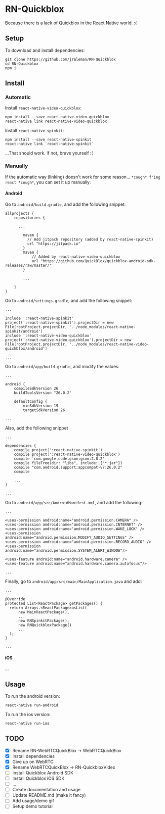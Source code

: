 # RN-Quickblox

Because there is a lack of Quickblox in the React Native world. :(

## Setup

To download and install dependencies:

```
git clone https://github.com/jraleman/RN-Quickblox
cd RN-Quickblox
npm i
```

## Install

### Automatic

Install `react-native-video-quickblox`:

```
npm install --save react-native-video-quickblox
react-native link react-native-video-quickblox
```

Install `react-native-spinkit`:

```
npm install --save react-native-spinkit
react-native link `react-native-spinkit`
```

...That should work. If not, brave yourself :(

### Manually

If the automatic way (linking) doesn't work for some reason... ``*cough* f'ing react *cough*``, you can set it up manually:

#### Android

Go to `android/build.gradle`, and add the following snippet:

```
allprojects {
    repositories {

      ...

        maven {
          // Add jitpack repository (added by react-native-spinkit)
          url "https://jitpack.io"
        }
        maven {
            // Added by react-native-video-quickblox
            url "https://github.com/QuickBlox/quickblox-android-sdk-releases/raw/master/"
        }

        ...

    }
}
```

Go to `android/settings.gradle`, and add the following snippet:

```
...

include ':react-native-spinkit'
project(':react-native-spinkit').projectDir = new File(rootProject.projectDir, '../node_modules/react-native-spinkit/android')
include ':react-native-video-quickblox'
project(':react-native-video-quickblox').projectDir = new File(rootProject.projectDir, '../node_modules/react-native-video-quickblox/android')

...
```

Go to `android/app/build.gradle`, and modify the values:

```
...

android {
    compileSdkVersion 26
    buildToolsVersion "26.0.2"

    defaultConfig {
        minSdkVersion 19
        targetSdkVersion 26

...
```

Also, add the following snippet

```
...

dependencies {
    compile project(':react-native-spinkit')
    compile project(':react-native-video-quickblox')
    compile 'com.google.code.gson:gson:2.8.2'
    compile fileTree(dir: "libs", include: ["*.jar"])
    compile "com.android.support:appcompat-v7:26.0.2"
    compile

    ...
}

...
```

Go to `android/app/src/AndroidManifest.xml`, and add the following:

```
...

<uses-permission android:name="android.permission.CAMERA" />
<uses-permission android:name="android.permission.INTERNET" />
<uses-permission android:name="android.permission.WAKE_LOCK" />
<uses-permission android:name="android.permission.MODIFY_AUDIO_SETTINGS" />
<uses-permission android:name="android.permission.RECORD_AUDIO" />
<uses-permission android:name="android.permission.SYSTEM_ALERT_WINDOW"/>

<uses-feature android:name="android.hardware.camera" />
<uses-feature android:name="android.hardware.camera.autofocus"/>

...
```

Finally, go to `android/app/src/main/MainApplication.java` and add:

```
...

@Override
protected List<ReactPackage> getPackages() {
  return Arrays.<ReactPackage>asList(
      new MainReactPackage(),
      ...
      new RNSpinkitPackage(),
      new RNQuickbloxPackage()
      ...
  );
}

...
```

#### iOS

...

## Usage

To run the android version:

```
react-native run-android
```

To run the ios version:

```
react-native run-ios
```

## TODO

- [x] Rename RN-WebRTCQuickBlox -> WebRTCQuickBlox
- [x] Install dependencies
- [x] Give up on WebRTC
- [x] Rename WebRTCQuickBlox -> RN-QuickbloxVideo
- [ ] Install Quickblox Android SDK
- [ ] Install Quickblox iOS SDK
- [ ] ...
- [ ] Create documentation and usage
- [ ] Update README.md (make it fancy)
- [ ] Add usage/demo gif
- [ ] Setup demo tutorial
